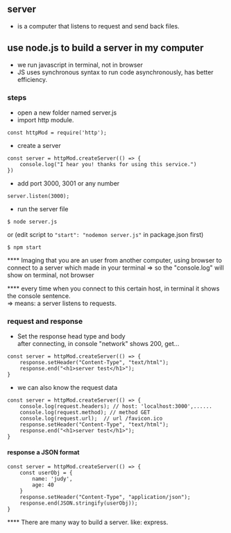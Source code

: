 ## server
- is a computer that listens to request and send back files.

## use node.js to build a server in my computer
- we run javascript in terminal, not in browser
- JS uses synchronous syntax to run code asynchronously, has better efficiency.

### steps
- open a new folder named server.js
- import http module.
```
const httpMod = require('http');
```
- create a server
```
const server = httpMod.createServer(() => {
    console.log("I hear you! thanks for using this service.")
})
```
- add port 3000, 3001 or any number
```
server.listen(3000);
```
- run the server file
```
$ node server.js
```
or 
(edit script to ```"start": "nodemon server.js"``` in package.json first)
```
$ npm start
```

**** Imaging that you are an user from another computer, using browser to connect to a server which made in your terminal
=> so the "console.log" will show on terminal, not browser

**** every time when you connect to this certain host, in terminal it shows the console sentence.     
=> means: a server listens to requests.

### request and response
- Set the response head type and body    
after connecting, in console "network" shows 200, get...
```
const server = httpMod.createServer(() => {
    response.setHeader("Content-Type", "text/html");
    response.end("<h1>server test</h1>");
}
```
- we can also know the request data
```
const server = httpMod.createServer(() => {
    console.log(request.headers); // host: 'localhost:3000',......
    console.log(request.method); // method GET
    console.log(request.url);  // url /favicon.ico
    response.setHeader("Content-Type", "text/html");
    response.end("<h1>server test</h1>");
}
```
#### response a JSON format
```
const server = httpMod.createServer(() => {
    const userObj = {
        name: 'judy',
        age: 40
    }
    response.setHeader("Content-Type", "application/json");
    response.end(JSON.stringify(userObj));
}
```



**** There are many way to build a server. like: express.




